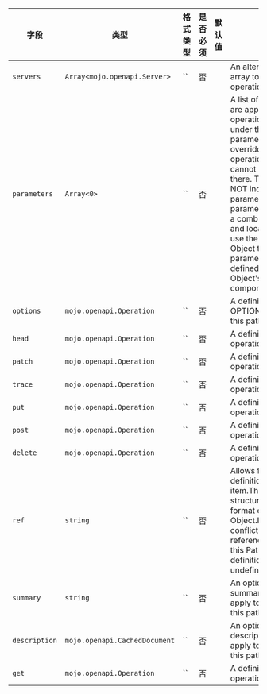 | 字段 | 类型 | 格式类型 | 是否必须 | 默认值 | 说明 |
|---|---|---|---|---|---|
| `servers` | `Array<mojo.openapi.Server>` | `` | 否 |  | An alternative server array to service all operations in this path. |
| `parameters` | `Array<0>` | `` | 否 |  | A list of parameters that are applicable for all the operations described under this path. These parameters can be overridden at the operation level, but cannot be removed there. The list MUST NOT include duplicated parameters. A unique parameter is defined by a combination of a name and location. The list can use the Reference Object to link to parameters that are defined at the OpenAPI Object's components/parameters. |
| `options` | `mojo.openapi.Operation` | `` | 否 |  | A definition of a OPTIONS operation on this path. |
| `head` | `mojo.openapi.Operation` | `` | 否 |  | A definition of a HEAD operation on this path. |
| `patch` | `mojo.openapi.Operation` | `` | 否 |  | A definition of a PATCH operation on this path. |
| `trace` | `mojo.openapi.Operation` | `` | 否 |  | A definition of a TRACE operation on this path. |
| `put` | `mojo.openapi.Operation` | `` | 否 |  | A definition of a PUT operation on this path. |
| `post` | `mojo.openapi.Operation` | `` | 否 |  | A definition of a POST operation on this path. |
| `delete` | `mojo.openapi.Operation` | `` | 否 |  | A definition of a DELETE operation on this path. |
| `ref` | `string` | `` | 否 |  | Allows for an external definition of this path item.The referenced structure MUST be in the format of a Path Item Object.If there are conflicts between the referenced definition and this Path Item's definition,the behavior is undefined. |
| `summary` | `string` | `` | 否 |  | An optional, string summary, intended to apply to all operations in this path. |
| `description` | `mojo.openapi.CachedDocument` | `` | 否 |  | An optional, string description, intended to apply to all operations in this path. |
| `get` | `mojo.openapi.Operation` | `` | 否 |  | A definition of a GET operation on this path. |
